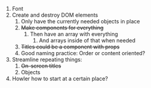 1. Font
2. Create and destroy DOM elements
   1. Only have the currently needed objects in place
   2. ~~Make components for everything~~
      1. Then have an array with everything
         1. And arrays inside of that when needed
   3. ~~Titles could be a component with props~~
   4. Good naming practice: Order or content oriented?
3. Streamline repeating things:
   1. ~~On-screen titles~~
   2. Objects
4. Howler how to start at a certain place?